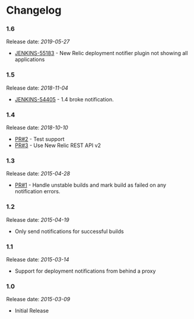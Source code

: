 Changelog
=========

### 1.6

Release date: _2019-05-27_

* [JENKINS-55183](https://issues.jenkins-ci.org/browse/JENKINS-55183) - New Relic deployment notifier plugin not showing all applications

### 1.5

Release date: _2018-11-04_

* [JENKINS-54405](https://issues.jenkins-ci.org/browse/JENKINS-54405) - 1.4 broke notification.

### 1.4

Release date: _2018-10-10_

* [PR#2](https://github.com/jenkinsci/newrelic-deployment-notifier-plugin/pull/2) - Test support
* [PR#3](https://github.com/jenkinsci/newrelic-deployment-notifier-plugin/pull/3) - Use New Relic REST API v2

### 1.3

Release date: _2015-04-28_

* [PR#1](https://github.com/jenkinsci/newrelic-deployment-notifier-plugin/pull/1) - Handle unstable builds and mark build as failed on any notification errors.

### 1.2

Release date: _2015-04-19_

* Only send notifications for successful builds

### 1.1

Release date: _2015-03-14_

* Support for deployment notifications from behind a proxy

### 1.0

Release date: _2015-03-09_

* Initial Release